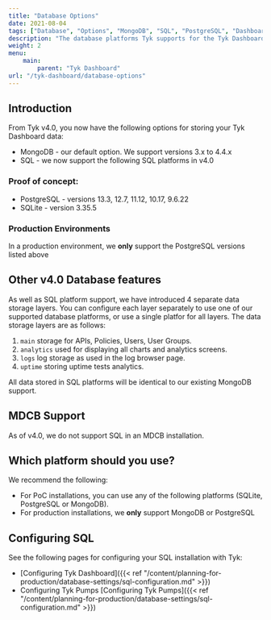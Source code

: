 ```yaml
---
title: "Database Options"
date: 2021-08-04
tags: ["Database", "Options", "MongoDB", "SQL", "PostgreSQL", "Dashboard"]
description: "The database platforms Tyk supports for the Tyk Dashboard"
weight: 2
menu: 
    main:
        parent: "Tyk Dashboard"
url: "/tyk-dashboard/database-options"
---
```


## Introduction
From Tyk v4.0, you now have the following options for storing your Tyk Dashboard data:

* MongoDB - our default option. We support versions 3.x to 4.4.x
* SQL - we now support the following SQL platforms in v4.0

### Proof of concept:
  * PostgreSQL - versions 13.3, 12.7, 11.12, 10.17, 9.6.22
  * SQLite - version 3.35.5

### Production Environments

In a production environment, we **only** support the PostgreSQL versions listed above

## Other v4.0 Database features

As well as SQL platform support, we have introduced 4 separate data storage layers. You can configure each layer separately to use one of our supported database platforms, or use a single platfor for all layers. The data storage layers are as follows:
1. `main` storage for APIs, Policies, Users, User Groups.
2. `analytics` used for displaying all charts and analytics screens.
3. `logs` log storage as used in the log browser page.
4. `uptime` storing uptime tests analytics.

All data stored in SQL platforms will be identical to our existing MongoDB support.

## MDCB Support
As of v4.0, we do not support SQL in an MDCB installation.

## Which platform should you use?

We recommend the following:

* For PoC installations, you can use any of the following platforms (SQLite, PostgreSQL or MongoDB).
* For production installations, we **only** support MongoDB or PostgreSQL

## Configuring SQL

See the following pages for configuring your SQL installation with Tyk:

* [Configuring Tyk Dashboard]({{< ref "/content/planning-for-production/database-settings/sql-configuration.md" >}})
* Configuring Tyk Pumps [Configuring Tyk Pumps]({{< ref "/content/planning-for-production/database-settings/sql-configuration.md" >}})
